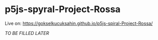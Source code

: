 # p5js-spyral-Project-Rossa

Live on: https://gokselkucuksahin.github.io/p5js-spiral-Project-Rossa/

*TO BE FILLED LATER*
